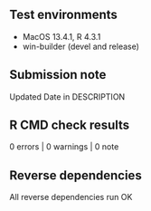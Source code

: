 ## Test environments
* MacOS 13.4.1, R 4.3.1
* win-builder (devel and release)

## Submission note

Updated Date in DESCRIPTION

## R CMD check results

0 errors | 0 warnings | 0 note

## Reverse dependencies

All reverse dependencies run OK
